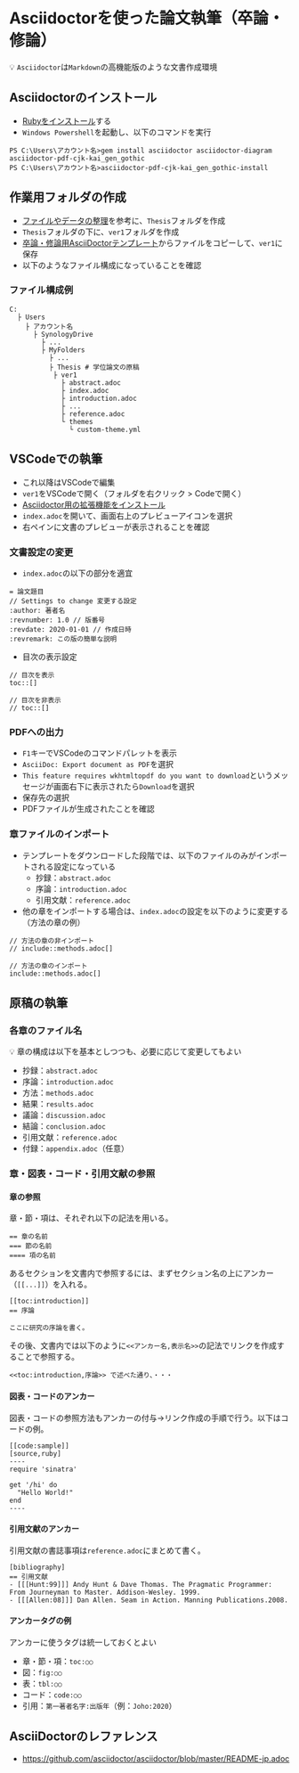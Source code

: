 #  Asciidoctorを使った論文執筆（卒論・修論）

:bulb: `Asciidoctor`は`Markdown`の高機能版のような文書作成環境

## Asciidoctorのインストール

- [Rubyをインストール](../dev/pc-ruby.md)する
-  `Windows Powershell`を起動し、以下のコマンドを実行
```
PS C:\Users\アカウント名>gem install asciidoctor asciidoctor-diagram asciidoctor-pdf-cjk-kai_gen_gothic
PS C:\Users\アカウント名>asciidoctor-pdf-cjk-kai_gen_gothic-install
```

## 作業用フォルダの作成

- [ファイルやデータの整理](files-and-data.md)を参考に、`Thesis`フォルダを作成
- `Thesis`フォルダの下に、`ver1`フォルダを作成
- [卒論・修論用AsciiDoctorテンプレート](../templates/asciidoctor-thesis)からファイルをコピーして、`ver1`に保存
- 以下のようなファイル構成になっていることを確認

### ファイル構成例

```
C:
  ├ Users
    ├ アカウント名
      ├ SynologyDrive
        ├ ...
        ├ MyFolders
          ├ ...
          ├ Thesis # 学位論文の原稿
           ├ ver1
             ├ abstract.adoc
             ├ index.adoc
             ├ introduction.adoc
             ├ ...
             ├ reference.adoc
             └ themes
               └ custom-theme.yml
```

## VSCodeでの執筆

- これ以降はVSCodeで編集
- `ver1`をVSCodeで開く（フォルダを右クリック > Codeで開く）
- [Asciidoctor用の拡張機能をインストール](../dev/pc-vscode.md)
- `index.adoc`を開いて、画面右上のプレビューアイコンを選択
- 右ペインに文書のプレビューが表示されることを確認

### 文書設定の変更

- `index.adoc`の以下の部分を適宜
```
= 論文題目
// Settings to change 変更する設定
:author: 著者名
:revnumber: 1.0 // 版番号
:revdate: 2020-01-01 // 作成日時
:revremark: この版の簡単な説明
```
- 目次の表示設定
```
// 目次を表示
toc::[]

// 目次を非表示
// toc::[]
```

### PDFへの出力

- `F1`キーでVSCodeのコマンドパレットを表示
- `AsciiDoc: Export document as PDF`を選択
- `This feature requires wkhtmltopdf do you want to download`というメッセージが画面右下に表示されたら`Download`を選択
- 保存先の選択
- PDFファイルが生成されたことを確認

### 章ファイルのインポート

- テンプレートをダウンロードした段階では、以下のファイルのみがインポートされる設定になっている
  - 抄録：`abstract.adoc`
  - 序論：`introduction.adoc`
  - 引用文献：`reference.adoc`
- 他の章をインポートする場合は、`index.adoc`の設定を以下のように変更する（方法の章の例）
```
// 方法の章の非インポート
// include::methods.adoc[]

// 方法の章のインポート
include::methods.adoc[]
```

## 原稿の執筆

### 各章のファイル名

:bulb: 章の構成は以下を基本としつつも、必要に応じて変更してもよい

- 抄録：`abstract.adoc`
- 序論：`introduction.adoc`
- 方法：`methods.adoc`
- 結果：`results.adoc`
- 議論：`discussion.adoc`
- 結論：`conclusion.adoc`
- 引用文献：`reference.adoc`
- 付録：`appendix.adoc`（任意）

### 章・図表・コード・引用文献の参照

#### 章の参照

章・節・項は、それぞれ以下の記法を用いる。
```
== 章の名前
=== 節の名前
==== 項の名前
```

あるセクションを文書内で参照するには、まずセクション名の上にアンカー（`[[...]]`）を入れる。
```
[[toc:introduction]]
== 序論

ここに研究の序論を書く。
```

その後、文書内では以下のように``<<アンカー名,表示名>>``の記法でリンクを作成することで参照する。
```
<<toc:introduction,序論>> で述べた通り、・・・
```

#### 図表・コードのアンカー

図表・コードの参照方法もアンカーの付与→リンク作成の手順で行う。以下はコードの例。

```
[[code:sample]]
[source,ruby]  
----
require 'sinatra'

get '/hi' do
  "Hello World!"
end
----
```

#### 引用文献のアンカー

引用文献の書誌事項は`reference.adoc`にまとめて書く。
```
[bibliography]
== 引用文献
- [[[Hunt:99]]] Andy Hunt & Dave Thomas. The Pragmatic Programmer: From Journeyman to Master. Addison-Wesley. 1999.
- [[[Allen:08]]] Dan Allen. Seam in Action. Manning Publications.2008.
```


#### アンカータグの例

アンカーに使うタグは統一しておくとよい

- 章・節・項：`toc:○○`
- 図：`fig:○○`
- 表：`tbl:○○`
- コード：`code:○○`
- 引用：`第一著者名字:出版年`（例：`Joho:2020`）

## AsciiDoctorのレファレンス

- https://github.com/asciidoctor/asciidoctor/blob/master/README-jp.adoc
